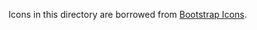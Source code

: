 Icons in this directory are borrowed from [Bootstrap Icons](https://github.com/twbs/icons/releases/tag/v1.0.0-alpha3).
